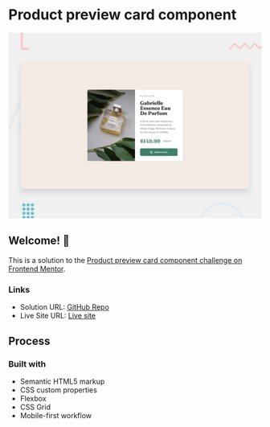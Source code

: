 # Product preview card component

![Design preview for the Product preview card component coding challenge](./design/desktop-preview.jpg)

## Welcome! 👋

This is a solution to the [Product preview card component challenge on Frontend Mentor](https://www.frontendmentor.io/challenges/product-preview-card-component-GO7UmttRfa). 

### Links

- Solution URL: [GitHub Repo](https://github.com/SirTebz/Product-PrevComponent)
- Live Site URL: [Live site](https://sirtebz.github.io/Product-PrevComponent/)

## Process

### Built with

- Semantic HTML5 markup
- CSS custom properties
- Flexbox
- CSS Grid
- Mobile-first workflow
